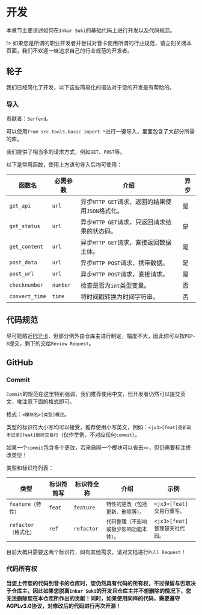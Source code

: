 # 开发

本章节主要讲述如何在`Inkar Suki`的基础代码上进行开发以及代码规范。

!> 如果您是所谓的职业开发者并尝试对音卡使用所谓的行业规范，请立刻关闭本页面，我们不欢迎一味追求自己的行业规范的开发者。

## 轮子

我们已经简化了开发，以下这些简易化的语法对于您的开发是有帮助的。

### 导入

贡献者：`Serfend`。

可以使用`from src.tools.basic import *`进行一键导入，里面包含了大部分所需的库。


我们提供了相当多的请求方式，例如`GET`、`POST`等。

以下是常用函数，使用上方语句导入后均可使用：

|函数名|必需参数|介绍|异步|
|-----|-----|-----|-----|
|`get_api`|`url`|异步`HTTP GET`请求，返回的结果使用`JSON`格式化。|是|
|`get_status`|`url`|异步`HTTP GET`请求，只返回请求结果的状态码。|是|
|`get_content`|`url`|异步`HTTP GET`请求，直接返回数据主体。|是|
|`post_data`|`url`|异步`HTTP POST`请求，携带数据。|是|
|`post_url`|`url`|异步`HTTP POST`请求，直接请求。|是|
|`checknumber`|`number`|检查是否为`int`类型变量。|否|
|`convert_time`|`time`|将时间戳转换为时间字符串。|否|

## 代码规范

尽可能贴近[PEP-8](https://peps.python.org/pep-0008/)，但部分例外由仓库主进行制定，幅度不大，因此你可以按`PEP-8`提交，剩下的交给`Review Request`。

## GitHub

### Commit

`Commit`的规范在这里特别强调，我们推荐使用中文，但开发者仍然可以提交英文，唯注意下面的格式即可。

格式：`<模块名>[类型]概述`。

类型的标识符大小写均可以接受，推荐使用小写英文，例如：`<jx3>[feat]更新副本记录[feat]删除交易行`（仅作举例，不对应任何`commit`）。

如果一个`commit`包含多个更改，若来自同一个模块可以省去`<>`，但仍需要标注修改类型！

类型和标识符列表：

|类型|标识符简写|标识符全称|介绍|示例|
|-----|-----|-----|-----|-----|
|`feature（特性）`|`feat`|`feature`|`特性的更改（包括更新、删除等）。`|`<jx3>[feat]交易行重写。`|
|`refactor（格式化）`|`ref`|`refactor`|`代码整理（不影响或极少影响功能本体）。`|`<jx3>[feat]整理楚天社代码。`|

目前大概只需要这两个标识符，如有其他需求，请对文档进行`Pull Request`！

### 代码所有权

**当您上传您的代码到音卡的仓库时，您仍然具有代码的所有权，不过保留与否取决于仓库主，因此如果您脱离`Inkar Suki`的开发且仓库主并不想删除的情况下，您无法删除您在本仓库所作出的贡献！同时，如果使用同样的代码，需要遵守AGPLv3.0协议，对修改后的代码进行再次开源！**